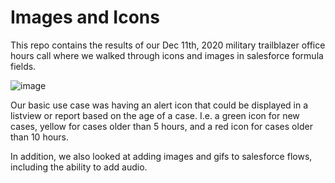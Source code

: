 # Images and Icons


This repo contains the results of our Dec 11th, 2020 military trailblazer office hours call where we walked through icons and images in salesforce formula fields.

![image](https://user-images.githubusercontent.com/1509672/101940525-a4cd4480-3bb4-11eb-9b2b-563dd41cb97e.png)

Our basic use case was having an alert icon that could be displayed in a listview or report based on the age of a case.  I.e. a green icon for new cases, yellow for cases older than 5 hours, and a red icon for cases older than 10 hours.

In addition, we also looked at adding images and gifs to salesforce flows, including the ability to add audio.
